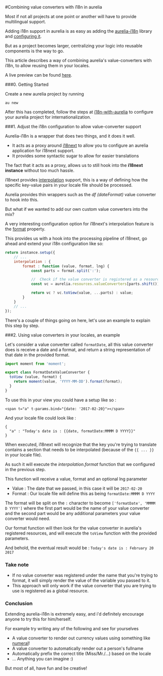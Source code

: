 #Combining value converters with i18n in aurelia
 
Most if not all projects at one point or another will have to provide multilingual support.

Adding i18n support in aurelia is as easy as adding the [aurelia-i18n](https://github.com/aurelia/i18n) library and [configuring it](http://aurelia.io/hub.html#/doc/article/aurelia/i18n/latest/i18n-with-aurelia).

But as a project becomes larger, centralizing your logic into reusable components is the way to go.

This article describes a way of combining aurelia's value-converters with i18n, to allow reusing them in your locales.

A live preview can be found [here](https://peterver.github.io/aurelia-i18n-value-converters/).

###0. Getting Started

Create a new aurelia project by running

`au new`

After this has completed, follow the steps at [i18n-with-aurelia](http://aurelia.io/hub.html#/doc/article/aurelia/i18n/latest/i18n-with-aurelia/1) to configure your aurelia project for internationalization.

###1. Adjust the i18n configuration to allow value-converter support

Aurelia-i18n is a wrapper that does two things, and it does it well.

- It acts as a proxy around [i18next](https://www.i18next.com) to allow you to configure an aurelia application for i18next support. 
- It provides some syntactic sugar to allow for easier translations

The fact that it acts as a proxy, allows us to still hook into the **i18next instance** without too much hassle.

i18next provides [interpolation](http://i18next.com/translate/interpolation/) support, this is a way of defining how the specific key-value pairs in your locale file should be processed.

Aurelia provides thin wrappers such as the *df (dateFormat)* value converter to hook into this.

But what if we wanted to add our own custom value converters into the mix?

A very interesting configuration option for i18next's interpolation feature is the [format](http://i18next.com/translate/formatting/) property.

This provides us with a hook into the processing pipeline of i18next, go ahead and extend your i18n configuration like so:

```javascript
return instance.setup({
	// ...
	interpolation : {
		format : function (value, format, lng) {
			const parts = format.split(':');

			//  Check if the value converter is registered as a resource
			const vc = aurelia.resources.valueConverters[parts.shift()];

			return vc ? vc.toView(value, ...parts) : value;
		}
	}
	// ...
});
```

There's a couple of things going on here, let's use an example to explain this step by step.

###2. Using value converters in your locales, an example

Let's consider a value converter called `formatDate`, all this value converter does is receive a date and a format, and return a string representation of that date in the provided format.

```javascript
import moment from 'moment';

export class FormatDateValueConverter {
  toView (value, format) {
    return moment(value, 'YYYY-MM-DD').format(format);
  }
}

```

To use this in your view you could have a setup like so : 

```<span t="a" t-params.bind="{date: '2017-02-20}"></span>```

And your locale file could look like : 

```
{
  "a" : "Today's date is : {{date, formatDate:MMMM D YYYY}}"
}
```

When executed, i18next will recognize that the key you're trying to translate contains a section that needs to be interpolated (because of the ```{{ ... }}``` in your locale file).

As such it will execute the *interpolation.format* function that we configured in the previous step.

This function will receive a value, format and an optional lng parameter

- Value : The date that we passed, in this case it will be `2017-02-20`
- Format : Our locale file will define this as being `formatDate:MMMM D YYYY`

The format will be split on the `:` character to become `['formatDate', 'MMMM D YYYY']` where the first part would be the name of your value converter and the second part would be any additional parameters your value converter would need.

Our format function will then look for the value converter in aurelia's registered resources, and will execute the `toView` function with the provided parameters.

And behold, the eventual result would be : ```Today's date is : February 20 2017```

### Take note

- If no value converter was registered under the name that you're trying to format, it will simply render the value of the variable you passed to it.
- This approach will only work if the value converter that you are trying to use is registered as a global resource.
 
### Conclusion
Extending aurelia-i18n is extremely easy, and i'd definitely encourage anyone to try this for him/herself.

For example try writing any of the following and see for yourselves

- A value converter to render out currency values using something like [numeral](http://numeraljs.com/)!
- A value converter to automatically render out a person's fullname 
- Automatically prefix the correct title (Miss/Mr./...) based on the locale
- ... Anything you can imagine :)

But most of all, have fun and be creative!

